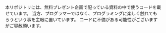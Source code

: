 本リポジトリには、無料プレゼント企画で配っている資料の中で使うコードを載せています。
当方、プログラマーではなく、プログラミングに楽しく触れてもらうという事を主眼に置いています。
コードに不備がある可能性がございますがご容赦願います。
